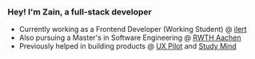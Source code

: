 ### Hey! I'm Zain, a full-stack developer

- Currently working as a Frontend Developer (Working Student) @ [ilert](https://www.ilert.com)
- Also pursuing a Master's in Software Engineering @ [RWTH Aachen](https://www.rwth-aachen.de)
- Previously helped in building products @ [UX Pilot](https://uxpilot.com) and [Study Mind](https://ai.studymind.co.uk/)
